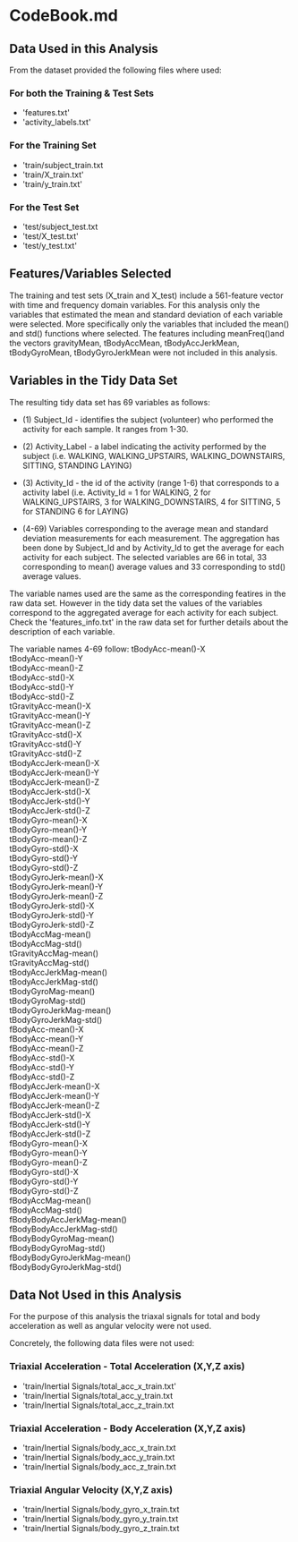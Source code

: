 CodeBook.md
===========

## Data Used in this Analysis
From the dataset provided the following files where used:
  ### For both the Training & Test Sets
  * 'features.txt'
  * 'activity_labels.txt'

  ### For the Training Set
  * 'train/subject_train.txt
  * 'train/X_train.txt'
  * 'train/y_train.txt'

  ### For the Test Set
  * 'test/subject_test.txt
  * 'test/X_test.txt'
  * 'test/y_test.txt'

## Features/Variables Selected
The training and test sets (X_train and X_test) include a 561-feature vector with time and frequency domain variables. For this analysis only the variables that estimated the mean and standard deviation of each variable were selected. More specifically only the variables that included the mean() and std() functions where selected. The features including meanFreq()and the vectors gravityMean, tBodyAccMean, tBodyAccJerkMean, tBodyGyroMean, tBodyGyroJerkMean were not included in this analysis.

## Variables in the Tidy Data Set
The resulting tidy data set has 69 variables as follows:

* (1) Subject_Id - identifies the subject (volunteer) who performed the activity for each sample. It ranges from 1-30. 
                
* (2) Activity_Label - a label indicating the activity performed by the subject (i.e. WALKING, WALKING_UPSTAIRS, WALKING_DOWNSTAIRS, SITTING, STANDING LAYING)

* (3) Activity_Id - the id of the activity (range 1-6) that corresponds to a activity label (i.e. Activity_Id = 1 for WALKING, 2 for WALKING_UPSTAIRS, 3 for WALKING_DOWNSTAIRS, 4 for SITTING, 5 for STANDING 6 for LAYING)

* (4-69) Variables corresponding to the average mean and standard deviation measurements for each measurement. The aggregation has been done by Subject_Id and by Activity_Id to get the average for each activity for each subject.
The selected variables are 66 in total, 33 corresponding to mean() average values and 33 corresponding to std() average values.

The variable names used are the same as the corresponding featires in the raw data set. However in the tidy data set the values of the variables correspond to the aggregated average for each activity for each subject. Check the 'features_info.txt' in the raw data set for further details about the description of each variable.

The variable names 4-69 follow:
tBodyAcc-mean()-X	   
tBodyAcc-mean()-Y	   
tBodyAcc-mean()-Z	   
tBodyAcc-std()-X	   
tBodyAcc-std()-Y	   
tBodyAcc-std()-Z	   
tGravityAcc-mean()-X	   
tGravityAcc-mean()-Y	   
tGravityAcc-mean()-Z	   
tGravityAcc-std()-X	   
tGravityAcc-std()-Y	   
tGravityAcc-std()-Z	   
tBodyAccJerk-mean()-X	   
tBodyAccJerk-mean()-Y	   
tBodyAccJerk-mean()-Z	   
tBodyAccJerk-std()-X	   
tBodyAccJerk-std()-Y	   
tBodyAccJerk-std()-Z	   
tBodyGyro-mean()-X	   
tBodyGyro-mean()-Y	   
tBodyGyro-mean()-Z	   
tBodyGyro-std()-X	   
tBodyGyro-std()-Y	   
tBodyGyro-std()-Z	   
tBodyGyroJerk-mean()-X	   
tBodyGyroJerk-mean()-Y	   
tBodyGyroJerk-mean()-Z	   
tBodyGyroJerk-std()-X	   
tBodyGyroJerk-std()-Y	   
tBodyGyroJerk-std()-Z	   
tBodyAccMag-mean()	   
tBodyAccMag-std()	   
tGravityAccMag-mean()	   
tGravityAccMag-std()	   
tBodyAccJerkMag-mean()	   
tBodyAccJerkMag-std()	   
tBodyGyroMag-mean()	   
tBodyGyroMag-std()	   
tBodyGyroJerkMag-mean()	   
tBodyGyroJerkMag-std()	   
fBodyAcc-mean()-X	   
fBodyAcc-mean()-Y	   
fBodyAcc-mean()-Z	   
fBodyAcc-std()-X	   
fBodyAcc-std()-Y	   
fBodyAcc-std()-Z	   
fBodyAccJerk-mean()-X	   
fBodyAccJerk-mean()-Y	   
fBodyAccJerk-mean()-Z	   
fBodyAccJerk-std()-X	   
fBodyAccJerk-std()-Y	   
fBodyAccJerk-std()-Z	   
fBodyGyro-mean()-X	   
fBodyGyro-mean()-Y	   
fBodyGyro-mean()-Z	   
fBodyGyro-std()-X	   
fBodyGyro-std()-Y	   
fBodyGyro-std()-Z	   
fBodyAccMag-mean()	   
fBodyAccMag-std()	   
fBodyBodyAccJerkMag-mean()	   
fBodyBodyAccJerkMag-std()	   
fBodyBodyGyroMag-mean()	   
fBodyBodyGyroMag-std()	   
fBodyBodyGyroJerkMag-mean()	   
fBodyBodyGyroJerkMag-std()	 

## Data Not Used in this Analysis
For the purpose of this analysis the triaxal signals for total and body acceleration as well as angular velocity were not used.

Concretely, the following data files were not used:

  ### Triaxial Acceleration - Total Acceleration (X,Y,Z axis)
  * 'train/Inertial Signals/total_acc_x_train.txt'
  * 'train/Inertial Signals/total_acc_y_train.txt
  * 'train/Inertial Signals/total_acc_z_train.txt 

  ### Triaxial Acceleration - Body Acceleration  (X,Y,Z axis)
  * 'train/Inertial Signals/body_acc_x_train.txt
  * 'train/Inertial Signals/body_acc_y_train.txt
  * 'train/Inertial Signals/body_acc_z_train.txt

  ### Triaxial Angular Velocity (X,Y,Z axis)
  * 'train/Inertial Signals/body_gyro_x_train.txt
  * 'train/Inertial Signals/body_gyro_y_train.txt
  * 'train/Inertial Signals/body_gyro_z_train.txt

